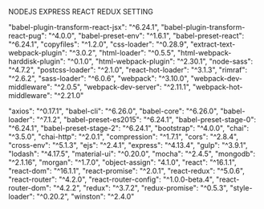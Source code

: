 NODEJS EXPRESS REACT REDUX SETTING

"babel-plugin-transform-react-jsx": "^6.24.1",
"babel-plugin-transform-react-pug": "^4.0.0",
"babel-preset-env": "^1.6.1",
"babel-preset-react": "^6.24.1",
"copyfiles": "^1.2.0",
"css-loader": "^0.28.9",
"extract-text-webpack-plugin": "^3.0.2",
"html-loader": "^0.5.5",
"html-webpack-harddisk-plugin": "^0.1.0",
"html-webpack-plugin": "^2.30.1",
"node-sass": "^4.7.2",
"postcss-loader": "^2.1.0",
"react-hot-loader": "^3.1.3",
"rimraf": "^2.6.2",
"sass-loader": "^6.0.6",
"webpack": "^3.10.0",
"webpack-dev-middleware": "^2.0.5",
"webpack-dev-server": "^2.11.1",
"webpack-hot-middleware": "^2.21.0"

"axios": "^0.17.1",
"babel-cli": "^6.26.0",
"babel-core": "^6.26.0",
"babel-loader": "^7.1.2",
"babel-preset-es2015": "^6.24.1",
"babel-preset-stage-0": "^6.24.1",
"babel-preset-stage-2": "^6.24.1",
"bootstrap": "^4.0.0",
"chai": "^3.5.0",
"chai-http": "^2.0.1",
"compression": "^1.7.1",
"cors": "^2.8.4",
"cross-env": "^5.1.3",
"ejs": "^2.4.1",
"express": "^4.13.4",
"gulp": "^3.9.1",
"lodash": "^4.17.5",
"material-ui": "^0.20.0",
"mocha": "^2.4.5",
"mongodb": "^2.1.16",
"morgan": "^1.7.0",
"object-assign": "4.1.0",
"react": "^16.1.1",
"react-dom": "^16.1.1",
"react-promise": "^2.0.1",
"react-redux": "^5.0.6",
"react-router": "^4.2.0",
"react-router-config": "^1.0.0-beta.4",
"react-router-dom": "^4.2.2",
"redux": "^3.7.2",
"redux-promise": "^0.5.3",
"style-loader": "^0.20.2",
"winston": "^2.4.0"

